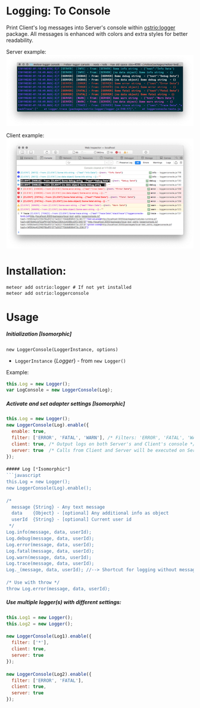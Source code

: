 Logging: To Console
========
Print Client's log messages into Server's console within [ostrio:logger](https://atmospherejs.com/ostrio/logger) package. All messages is enhanced with colors and extra styles for better readability.

Server example:
![server example](https://raw.githubusercontent.com/VeliovGroup/Meteor-logger-console/master/server.png)

Client example:
![client example](https://raw.githubusercontent.com/VeliovGroup/Meteor-logger-console/master/client.png)

Installation:
========
```shell
meteor add ostrio:logger # If not yet installed
meteor add ostrio:loggerconsole
```

Usage
========
##### Initialization [*Isomorphic*]
`new LoggerConsole(LoggerInstance, options)`
 - `LoggerInstance` {*Logger*} - from `new Logger()`

Example:
```javascript
this.Log = new Logger();
var LogConsole = new LoggerConsole(Log);
```

##### Activate and set adapter settings [*Isomorphic*]
```javascript
this.Log = new Logger();
new LoggerConsole(Log).enable({
  enable: true,
  filter: ['ERROR', 'FATAL', 'WARN'], /* Filters: 'ERROR', 'FATAL', 'WARN', 'DEBUG', 'INFO', 'TRACE', '*' */
  client: true, /* Output logs on both Server's and Client's console */
  server: true  /* Calls from Client and Server will be executed on Server */
});

##### Log [*Isomorphic*]
```javascript
this.Log = new Logger();
new LoggerConsole(Log).enable();

/*
  message {String} - Any text message
  data    {Object} - [optional] Any additional info as object
  userId  {String} - [optional] Current user id
 */
Log.info(message, data, userId);
Log.debug(message, data, userId);
Log.error(message, data, userId);
Log.fatal(message, data, userId);
Log.warn(message, data, userId);
Log.trace(message, data, userId);
Log._(message, data, userId); //--> Shortcut for logging without message, e.g.: simple plain log

/* Use with throw */
throw Log.error(message, data, userId);
```

##### Use multiple logger(s) with different settings:
```javascript
this.Log1 = new Logger();
this.Log2 = new Logger();

new LoggerConsole(Log1).enable({
  filter: ['*'],
  client: true,
  server: true
});

new LoggerConsole(Log2).enable({
  filter: ['ERROR', 'FATAL'],
  client: true,
  server: true
});
```